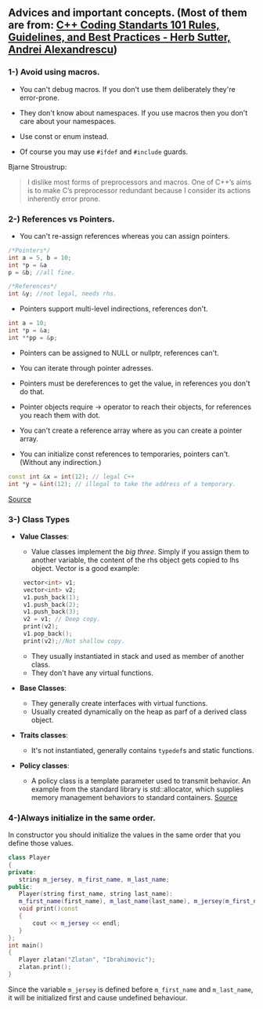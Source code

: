 

## Advices and important concepts. (Most of them are from: [C++ Coding Standarts 101 Rules, Guidelines, and Best Practices - Herb Sutter, Andrei Alexandrescu](https://books.google.com.tr/books/about/C++_Coding_Standards.html?id=mmjVIC6WolgC&printsec=frontcover&source=kp_read_button&hl=en&redir_esc=y#v=onepage&q&f=false))

### 1-) Avoid using macros.

  - You can't debug macros. If you don't use them deliberately they're error-prone.
  
  - They don't know about namespaces. If you use macros then you don't care about your namespaces.
  
  - Use const or enum instead. 
  - Of course you may use ```#ifdef``` and ```#include``` guards.

  
  Bjarne Stroustrup:
  
  
> I dislike most forms of preprocessors and macros. One of C++’s aims is to make C’s preprocessor redundant because I consider its actions inherently error prone.


### 2-) References vs Pointers.

- You can't re-assign references whereas you can assign pointers.

``` c++
/*Pointers*/ 
int a = 5, b = 10;
int *p = &a 
p = &b; //all fine.

/*References*/
int &y; //not legal, needs rhs.
```

- Pointers support multi-level indirections, references don't.

``` c++
int a = 10;
int *p = &a;
int **pp = &p;
```

- Pointers can be assigned to NULL or nullptr, references can't.

- You can iterate through pointer adresses.
- Pointers must be dereferences to get the value, in references you don't do that.
- Pointer objects require -> operator to reach their objects, for references you reach them with dot.
- You can't create a reference array where as you can create a pointer array.
- You can initialize const references to temporaries, pointers can't. (Without any indirection.)
 ``` c++
const int &x = int(12); // legal C++
int *y = &int(12); // illegal to take the address of a temporary.
```
[Source](https://stackoverflow.com/questions/57483/what-are-the-differences-between-a-pointer-variable-and-a-reference-variable-in?page=1&tab=oldest#tab-top)


 ### 3-) Class Types
 
 
 - **Value Classes**:
    - Value classes implement the *big three*. Simply if you assign them to another variable, the content of the rhs object gets copied to lhs object. Vector is a good example:
   ``` c++
    vector<int> v1;
    vector<int> v2;
    v1.push_back(1);
    v1.push_back(2);
    v1.push_back(3);
    v2 = v1; // Deep copy.
    print(v2);
    v1.pop_back();
    print(v2);//Not shallow copy.
    ```

    - They usually instantiated in stack and used as member of another class. 
    - They don't have any virtual functions.
  - **Base Classes**:
      - They generally create interfaces with virtual functions.
      - Usually created dynamically on the heap as parf of a derived class object.
  - **Traits classes**:
      - It's not instantiated, generally contains ```typedef```s and static functions.
      
   - **Policy classes**:
      - A policy class is a template parameter used to transmit behavior. An example from the standard library is std::allocator, which supplies memory management behaviors to standard containers. [Source](https://www.boost.org/community/generic_programming.html#policy)
 
 ### 4-)Always initialize in the same order.
 
 In constructor you should initialize the values in the same order that you define those values. 
 ``` c++
class Player
{
private:
    string m_jersey, m_first_name, m_last_name;
public:
    Player(string first_name, string last_name):
    m_first_name(first_name), m_last_name(last_name), m_jersey(m_first_name + " 9 " + m_last_name){};
    void print()const
    {
        cout << m_jersey << endl;
    }
};
int main()
{
    Player zlatan("Zlatan", "Ibrahimovic");
    zlatan.print();
}
```

Since the variable ```m_jersey``` is defined before ```m_first_name``` and ```m_last_name```, it will be initialized first and cause undefined behaviour.

